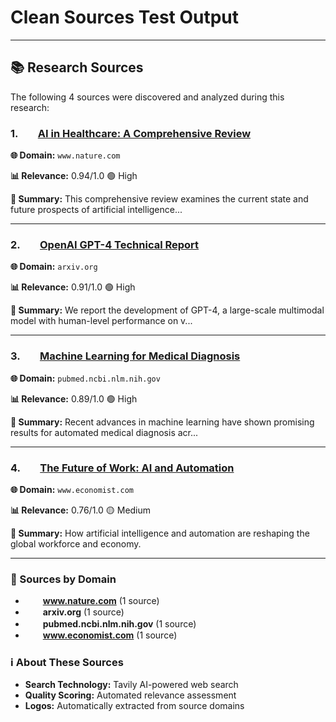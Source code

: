 # Clean Sources Test Output



---

## 📚 Research Sources

The following 4 sources were discovered and analyzed during this research:

### 1. <img src="https://www.nature.com/favicon.ico" width="16" height="16" style="vertical-align: middle; margin-right: 8px;"/> [AI in Healthcare: A Comprehensive Review](https://www.nature.com/articles/s41591-023-12345)

**🌐 Domain:** `www.nature.com`

**📊 Relevance:** 0.94/1.0 🟢 High

**📝 Summary:** This comprehensive review examines the current state and future prospects of artificial intelligence...

---

### 2. <img src="https://arxiv.org/favicon.ico" width="16" height="16" style="vertical-align: middle; margin-right: 8px;"/> [OpenAI GPT-4 Technical Report](https://arxiv.org/abs/2303.08774)

**🌐 Domain:** `arxiv.org`

**📊 Relevance:** 0.91/1.0 🟢 High

**📝 Summary:** We report the development of GPT-4, a large-scale multimodal model with human-level performance on v...

---

### 3. <img src="https://pubmed.ncbi.nlm.nih.gov/favicon.ico" width="16" height="16" style="vertical-align: middle; margin-right: 8px;"/> [Machine Learning for Medical Diagnosis](https://pubmed.ncbi.nlm.nih.gov/12345678/)

**🌐 Domain:** `pubmed.ncbi.nlm.nih.gov`

**📊 Relevance:** 0.89/1.0 🟢 High

**📝 Summary:** Recent advances in machine learning have shown promising results for automated medical diagnosis acr...

---

### 4. <img src="https://www.economist.com/favicon.ico" width="16" height="16" style="vertical-align: middle; margin-right: 8px;"/> [The Future of Work: AI and Automation](https://www.economist.com/special-report/2023/future-work)

**🌐 Domain:** `www.economist.com`

**📊 Relevance:** 0.76/1.0 🟡 Medium

**📝 Summary:** How artificial intelligence and automation are reshaping the global workforce and economy.

---

### 🏢 Sources by Domain

- <img src="https://www.nature.com/favicon.ico" width="16" height="16" style="vertical-align: middle; margin-right: 8px;"/> **www.nature.com** (1 source)
- <img src="https://arxiv.org/favicon.ico" width="16" height="16" style="vertical-align: middle; margin-right: 8px;"/> **arxiv.org** (1 source)
- <img src="https://pubmed.ncbi.nlm.nih.gov/favicon.ico" width="16" height="16" style="vertical-align: middle; margin-right: 8px;"/> **pubmed.ncbi.nlm.nih.gov** (1 source)
- <img src="https://www.economist.com/favicon.ico" width="16" height="16" style="vertical-align: middle; margin-right: 8px;"/> **www.economist.com** (1 source)

### ℹ️ About These Sources

- **Search Technology:** Tavily AI-powered web search
- **Quality Scoring:** Automated relevance assessment
- **Logos:** Automatically extracted from source domains

